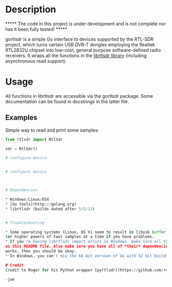 # Description

***** The code in this project is under development and is not complete nor has it been fully tested! *****

gortlsdr is a simple Go interface to devices supported by the RTL-SDR project, which turns certain USB DVB-T dongles
employing the Realtek RTL2832U chipset into low-cost, general purpose software-defined radio receivers. It wraps all the
functions in the [librtlsdr library](http://sdr.osmocom.org/trac/wiki/rtl-sdr) (including asynchronous read support).

# Usage

All functions in librtlsdr are accessible via the gortlsdr package.
Some documentation can be found in docstrings in the latter file.

## Examples

Simple way to read and print some samples:

```python
from rtlsdr import RtlSdr

sdr = RtlSdr()

# configure device


# configure device



# Dependencies

* Windows/Linux/OSX
* [Go tools](http://golang.org)
* librtlsdr (builds dated after 5/5/12)


# Troubleshooting

* Some operating systems (Linux, OS X) seem to result in libusb buffer issues when performing small reads. Try reading 1024
(or higher powers of two) samples at a time if you have problems.
* If you're having librtlsdr import errors in Windows, make sure all the DLL files are in your system path, or the same folder
as this README file. Also make sure you have all of *their* dependencies (e.g. the Visual Studio runtime files). If rtl_sdr.exe
works, then you should be okay.
* In Windows, you can't mix the 64 bit version of Go with 32 bit builds of librtlsdr.

# Credit
Credit to Roger for his Python wrapper [pyrtlsdr](https://github.com/roger-/pyrtlsdr/tree/master/rtlsdr) and the great readme file!

-joe
